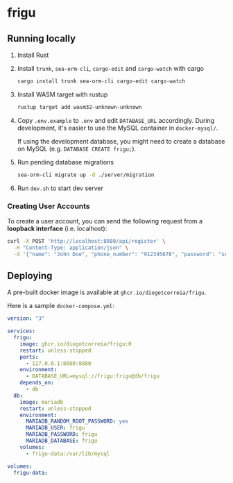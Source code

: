# frigu

## Running locally

1. Install Rust
2. Install `trunk`, `sea-orm-cli`, `cargo-edit` and `cargo-watch` with cargo
   ```bash
   cargo install trunk sea-orm-cli cargo-edit cargo-watch
   ```
3. Install WASM target with rustup
   ```bash
   rustup target add wasm32-unknown-unknown
   ```
4. Copy `.env.example` to `.env` and edit `DATABASE_URL` accordingly.
   During development, it's easier to use the MySQL container in `docker-mysql/`.

   If using the development database, you might need to create a database on MySQL (e.g. `DATABASE CREATE frigu;`).

5. Run pending database migrations
   ```bash
   sea-orm-cli migrate up -d ./server/migration
   ```
6. Run `dev.sh` to start dev server

### Creating User Accounts

To create a user account, you can send the following request from a **loopback interface** (i.e. localhost):

```bash
curl -X POST 'http://localhost:8080/api/register' \
  -H "Content-Type: application/json" \
  -d '{"name": "John Doe", "phone_number": "912345678", "password": "secret"}'
```

## Deploying

A pre-built docker image is available at `ghcr.io/diogotcorreia/frigu`.

Here is a sample `docker-compose.yml`:

```yml
version: "3"

services:
  frigu:
    image: ghcr.io/diogotcorreia/frigu:0
    restart: unless-stopped
    ports:
      - 127.0.0.1:8080:8080
    environment:
      - DATABASE_URL=mysql://frigu:frigu@db/frigu
    depends_on:
      - db
  db:
    image: mariadb
    restart: unless-stopped
    environment:
      MARIADB_RANDOM_ROOT_PASSWORD: yes
      MARIADB_USER: frigu
      MARIADB_PASSWORD: frigu
      MARIADB_DATABASE: frigu
    volumes:
      - frigu-data:/var/lib/mysql

volumes:
  frigu-data:
```
